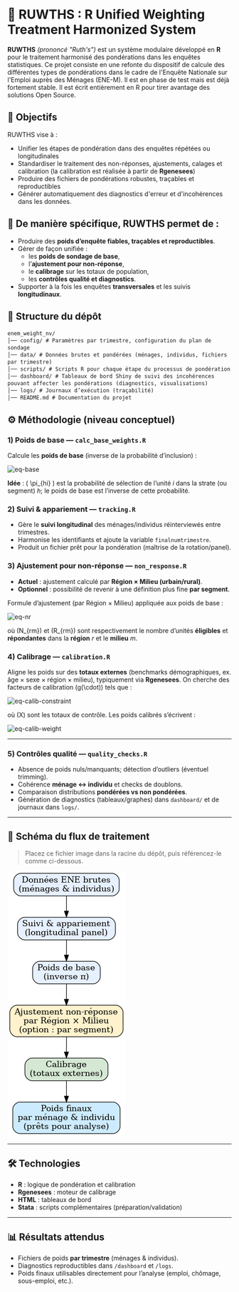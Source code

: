 # 📝 RUWTHS : R Unified Weighting Treatment Harmonized System

**RUWTHS** *(prononcé "Ruth's")* est un système modulaire développé en **R** pour le traitement harmonisé des pondérations dans les enquêtes statistiques.
Ce projet consiste en une refonte du dispositif de calcule des différentes types de pondérations dans le cadre de l'Enquête Nationale sur l'Emploi auprès des Ménages (ENE-M).
Il est en phase de test mais est déjà fortement stable. Il est écrit entièrement en R pour tirer avantage des solutions Open Source.



## 🧭 Objectifs

RUWTHS vise à :

- Unifier les étapes de pondération dans des enquêtes répétées ou longitudinales
- Standardiser le traitement des non-réponses, ajustements, calages et calibration (la calibration est réalisée à partir de **Rgenesees**)
- Produire des fichiers de pondérations robustes, traçables et reproductibles
- Générer automatiquement des diagnostics d'erreur et d'incohérences dans les données.



## 🎯 De manière spécifique, RUWTHS permet de : 

- Produire des **poids d’enquête fiables, traçables et reproductibles**.
- Gérer de façon unifiée :
  - les **poids de sondage de base**,
  - l’**ajustement pour non-réponse**,
  - le **calibrage** sur les totaux de population,
  - les **contrôles qualité et diagnostics**.
- Supporter à la fois les enquêtes **transversales** et les suivis **longitudinaux**.

## 📂 Structure du dépôt
```
enem_weight_nv/
│── config/ # Paramètres par trimestre, configuration du plan de sondage
│── data/ # Données brutes et pondérées (ménages, individus, fichiers par trimestre)
│── scripts/ # Scripts R pour chaque étape du processus de pondération
│── dashboard/ # Tableaux de bord Shiny de suivi des incohérences pouvant affecter les pondérations (diagnostics, visualisations)
│── logs/ # Journaux d’exécution (traçabilité)
│── README.md # Documentation du projet
```


## ⚙️ Méthodologie (niveau conceptuel)

### 1) Poids de base — `calc_base_weights.R`

Calcule les **poids de base** (inverse de la probabilité d’inclusion) :

![eq-base](https://latex.codecogs.com/svg.latex?w^{(0)}_{hi}=\frac{1}{\pi_{hi}})

**Idée** : \( \pi_{hi} \) est la probabilité de sélection de l’unité *i* dans la strate (ou segment) *h*; le poids de base est l’inverse de cette probabilité.


### 2) Suivi & appariement — `tracking.R`

- Gère le **suivi longitudinal** des ménages/individus réinterviewés entre trimestres.
- Harmonise les identifiants et ajoute la variable `finalnumtrimestre`.
- Produit un fichier prêt pour la pondération (maîtrise de la rotation/panel).


### 3) Ajustement pour non-réponse — `non_response.R`

- **Actuel** : ajustement calculé par **Région × Milieu (urbain/rural)**.  
- **Optionnel** : possibilité de revenir à une définition plus fine **par segment**.

Formule d’ajustement (par Région × Milieu) appliquée aux poids de base :

![eq-nr](https://latex.codecogs.com/svg.latex?w^{(1)}_{i}=w^{(0)}_{i}\cdot\frac{N_{rm}}{R_{rm}})

où \(N_{rm}\) et \(R_{rm}\) sont respectivement le nombre d’unités **éligibles** et **répondantes** dans la **région** *r* et le **milieu** *m*.


### 4) Calibrage — `calibration.R`

Aligne les poids sur des **totaux externes** (benchmarks démographiques, ex. âge × sexe × région × milieu), typiquement via **Rgenesees**. On cherche des facteurs de calibration \(g(\cdot)\) tels que :

![eq-calib-constraint](https://latex.codecogs.com/svg.latex?\sum_i%20w^{(2)}_{i}x_{i}=X)

où \(X\) sont les totaux de contrôle. Les poids calibrés s’écrivent :

![eq-calib-weight](https://latex.codecogs.com/svg.latex?w^{(2)}_{i}=w^{(1)}_{i}\cdot%20g(x_i))

---

### 5) Contrôles qualité — `quality_checks.R`

- Absence de poids nuls/manquants; détection d’outliers (éventuel trimming).
- Cohérence **ménage ↔ individu** et checks de doublons.
- Comparaison distributions **pondérées vs non pondérées**.
- Génération de diagnostics (tableaux/graphes) dans `dashboard/` et de journaux dans `logs/`.

---

## 🔄 Schéma du flux de traitement

> Placez ce fichier image dans la racine du dépôt, puis référencez-le comme ci-dessous.

![Flux de pondération](enem_weight_flow.png)

---

## 🛠 Technologies

- **R** : logique de pondération et calibration
- **Rgenesees** : moteur de calibrage
- **HTML** : tableaux de bord
- **Stata** : scripts complémentaires (préparation/validation)

---

## 📊 Résultats attendus

- Fichiers de poids **par trimestre** (ménages & individus).
- Diagnostics reproductibles dans `/dashboard` et `/logs`.
- Poids finaux utilisables directement pour l’analyse (emploi, chômage, sous-emploi, etc.).
